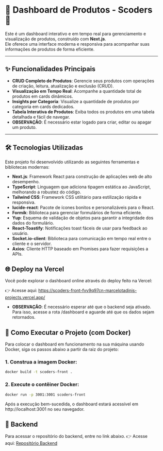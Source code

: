 # 🚀 Dashboard de Produtos - Scoders 🚀

Este é um dashboard interativo e em tempo real para gerenciamento e visualização de produtos, construído com **Next.js**.  
Ele oferece uma interface moderna e responsiva para acompanhar suas informações de produtos de forma eficiente.

---

## ✨ Funcionalidades Principais

- **CRUD Completo de Produtos**: Gerencie seus produtos com operações de criação, leitura, atualização e exclusão (CRUD).
- **Visualização em Tempo Real**: Acompanhe a quantidade total de produtos em cards dinâmicos.
- **Insights por Categoria**: Visualize a quantidade de produtos por categoria em cards dedicados.
- **Tabela Interativa de Produtos**: Exiba todos os produtos em uma tabela detalhada e fácil de navegar.
- **OBSERVAÇÃO**: É necessário estar logado para criar, editar ou apagar um produto.

---

## 🛠️ Tecnologias Utilizadas

Este projeto foi desenvolvido utilizando as seguintes ferramentas e bibliotecas modernas:

- **Next.js**: Framework React para construção de aplicações web de alto desempenho.
- **TypeScript**: Linguagem que adiciona tipagem estática ao JavaScript, melhorando a robustez do código.
- **Tailwind CSS**: Framework CSS utilitário para estilização rápida e responsiva.
- **lucide-react**: Pacote de ícones bonitos e personalizáveis para o React.
- **Formik**: Biblioteca para gerenciar formulários de forma eficiente.
- **Yup**: Esquema de validação de objetos para garantir a integridade dos dados do formulário.
- **React-Toastify**: Notificações toast fáceis de usar para feedback ao usuário.
- **Socket.io-client**: Biblioteca para comunicação em tempo real entre o cliente e o servidor.
- **Axios**: Cliente HTTP baseado em Promises para fazer requisições a APIs.


## 🌐 Deploy na Vercel

Você pode explorar o dashboard online através do deploy feito na Vercel:

👉 Acesse aqui: https://scoders-front-fvv9q97cn-marcelotadinis-projects.vercel.app/
- **OBSERVAÇÃO**: É necessário esperar até que o backend seja ativado. Para isso, acesse a rota /dashboard e aguarde até que os dados sejam retornados.

## 🚀 Como Executar o Projeto (com Docker)

Para colocar o dashboard em funcionamento na sua máquina usando Docker, siga os passos abaixo a partir da raiz do projeto:

### 1. Construa a imagem Docker:

```bash
docker build -t scoders-front .
``` 
### 2. Execute o contêiner Docker:
```bash
docker run -p 3001:3001 scoders-front
``` 

Após a execução bem-sucedida, o dashboard estará acessível em http://localhost:3001 no seu navegador.

## 🚀 Backend
Para acessar o repositório do backend, entre no link abaixo.
👉 Acesse aqui: [Repositório Backend](https://github.com/MarceloTadini/scoders-back)

